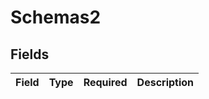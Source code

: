 # Schemas2


## Fields

| Field       | Type        | Required    | Description |
| ----------- | ----------- | ----------- | ----------- |